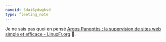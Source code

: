 ```yaml
---
nanoid: 3dai6ydwgksd
type: fleeting_note
---
```

Je ne sais pas quoi en pensé [Argos Panoptès : la supervision de sites web simple et efficace - LinuxFr.org](https://linuxfr.org/news/argos-panoptes-la-supervision-de-sites-web-simple-et-efficace) 🤔.
